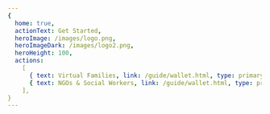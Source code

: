 ```yaml
---
{
  home: true,
  actionText: Get Started,
  heroImage: /images/logo.png,
  heroImageDark: /images/logo2.png,
  heroHeight: 100,
  actions:
    [
      { text: Virtual Families, link: /guide/wallet.html, type: primary },
      { text: NGOs & Social Workers, link: /guide/wallet.html, type: primary },
    ],
}
---
```

